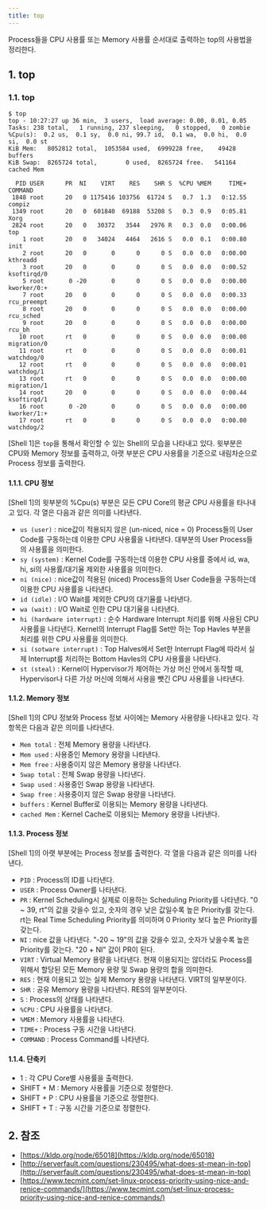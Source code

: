 ```yaml
---
title: top
---
```


Process들을 CPU 사용률 또는 Memory 사용률 순서대로 출력하는 top의 사용법을 정리한다.

## 1. top

### 1.1. top

```shell {caption="[Shell 1] top"} 
$ top
top - 10:27:27 up 36 min,  3 users,  load average: 0.00, 0.01, 0.05
Tasks: 238 total,   1 running, 237 sleeping,   0 stopped,   0 zombie
%Cpu(s):  0.2 us,  0.1 sy,  0.0 ni, 99.7 id,  0.1 wa,  0.0 hi,  0.0 si,  0.0 st
KiB Mem:   8052812 total,  1053584 used,  6999228 free,    49428 buffers
KiB Swap:  8265724 total,        0 used,  8265724 free.   541164 cached Mem

  PID USER      PR  NI    VIRT    RES    SHR S  %CPU %MEM     TIME+ COMMAND
 1848 root      20   0 1175416 103756  61724 S   0.7  1.3   0:12.55 compiz
 1349 root      20   0  601840  69188  53208 S   0.3  0.9   0:05.81 Xorg
 2824 root      20   0   30372   3544   2976 R   0.3  0.0   0:00.06 top
    1 root      20   0   34024   4464   2616 S   0.0  0.1   0:00.80 init
    2 root      20   0       0      0      0 S   0.0  0.0   0:00.00 kthreadd
    3 root      20   0       0      0      0 S   0.0  0.0   0:00.52 ksoftirqd/0
    5 root       0 -20       0      0      0 S   0.0  0.0   0:00.00 kworker/0:+
    7 root      20   0       0      0      0 S   0.0  0.0   0:00.33 rcu_preempt
    8 root      20   0       0      0      0 S   0.0  0.0   0:00.00 rcu_sched
    9 root      20   0       0      0      0 S   0.0  0.0   0:00.00 rcu_bh
   10 root      rt   0       0      0      0 S   0.0  0.0   0:00.00 migration/0
   11 root      rt   0       0      0      0 S   0.0  0.0   0:00.01 watchdog/0
   12 root      rt   0       0      0      0 S   0.0  0.0   0:00.01 watchdog/1
   13 root      rt   0       0      0      0 S   0.0  0.0   0:00.00 migration/1
   14 root      20   0       0      0      0 S   0.0  0.0   0:00.44 ksoftirqd/1
   16 root       0 -20       0      0      0 S   0.0  0.0   0:00.00 kworker/1:+
   17 root      rt   0       0      0      0 S   0.0  0.0   0:00.00 watchdog/2
```

[Shell 1]은 `top`을 통해서 확인할 수 있는 Shell의 모습을 나타내고 있다. 윗부분은 CPU와 Memory 정보를 출력하고, 아랫 부분은 CPU 사용률을 기준으로 내림차순으로 Process 정보를 출력한다.

#### 1.1.1. CPU 정보

[Shell 1]의 윗부분의 %Cpu(s) 부분은 모든 CPU Core의 평균 CPU 사용률을 타나내고 있다. 각 열은 다음과 같은 의미를 나타낸다.

* `us (user)` : nice값이 적용되지 않은 (un-niced, nice = 0) Process들의 User Code를 구동하는데 이용한 CPU 사용률을 나타낸다. 대부분의 User Process들의 사용률을 의미한다.
* `sy (system)` : Kernel Code를 구동하는데 이용한 CPU 사용률 중에서 id, wa, hi, si의 사용률/대기율 제외한 사용률을 의미한다.
* `ni (nice)` : nice값이 적용된 (niced) Process들의 User Code들을 구동하는데 이용한 CPU 사용률을 나타낸다.
* `id (idle)` : I/O Wait를 제외한 CPU의 대기율를 나타낸다.
* `wa (wait)` : I/O Wait로 인한 CPU 대기율을 나타낸다.
* `hi (hardware interrupt)` : 순수 Hardware Interrupt 처리를 위해 사용된 CPU 사용률을 나타낸다. Kernel의 Interrupt Flag를 Set만 하는 Top Havles 부분을 처리를 위한 CPU 사용률을 의미한다.
* `si (sotware interrupt)` : Top Halves에서 Set한 Interrupt Flag에 따라서 실제 Interrupt를 처리하는 Bottom Havles의 CPU 사용률을 나타낸다.
* `st (steal)` : Kernel이 Hypervisor가 제어하는 가상 머신 안에서 동작할 때, Hypervisor나 다른 가상 머신에 의해서 사용을 뺏긴 CPU 사용률을 나타낸다.

#### 1.1.2. Memory 정보

[Shell 1]의 CPU 정보와 Process 정보 사이에는 Memory 사용량을 나타내고 있다. 각 항목은 다음과 같은 의미를 나타낸다.

* `Mem total` : 전체 Memory 용량을 나타낸다.
* `Mem used` : 사용중인 Memory 용량을 나타낸다.
* `Mem free` : 사용중이지 않은 Memory 용량을 나타낸다.
* `Swap total` : 전체 Swap 용량을 나타낸다.
* `Swap used` : 사용중인 Swap 용량을 나타낸다.
* `Swap free` : 사용중이지 않은 Swap 용량을 나타낸다.
* `buffers` : Kernel Buffer로 이용되는 Memory 용량을 나타낸다.
* `cached Mem` : Kernel Cache로 이용되는 Memory 용량을 나타낸다.

#### 1.1.3. Process 정보

[Shell 1]의 아랫 부분에는 Process 정보를 출력한다. 각 열을 다음과 같은 의미를 나타낸다.

* `PID` : Process의 ID를 나타낸다.
* `USER` : Process Owner를 나타낸다.
* `PR` : Kernel Scheduling시 실제로 이용하는 Scheduling Priority를 나타낸다. "0 ~ 39, rt"의 값을 갖을수 있고, 숫자의 경우 낮은 값일수록 높은 Priority를 갖는다. rt는 Real Time Scheduling Priority를 의미하며 0 Priority 보다 높은 Priority를 갖는다.
* `NI` : nice 값을 나타낸다. "-20 ~ 19"의 값을 갖을수 있고, 숫자가 낮을수록 높은 Priority를 갖는다. "20 + NI" 값이 PR이 된다.
* `VIRT` : Virtual Memory 용량을 나타낸다. 현재 이용되지는 않더라도 Process를 위해서 할당된 모든 Memory 용량 및 Swap 용량의 합을 의미한다.
* `RES` : 현재 이용되고 있는 실제 Memory 용량을 나타낸다. VIRT의 일부분이다.
* `SHR` : 공유 Memory 용량을 나타낸다. RES의 일부분이다.
* `S` : Process의 상태를 나타낸다.
* `%CPU` : CPU 사용률을 나타낸다.
* `%MEM` : Memory 사용률을 나타낸다.
* `TIME+` : Process 구동 시간을 나타낸다.
* `COMMAND` : Process Command를 나타낸다.

#### 1.1.4. 단축키

* 1 : 각 CPU Core별 사용률을 출력한다.
* SHIFT + M : Memory 사용률을 기준으로 정렬한다.
* SHIFT + P : CPU 사용률을 기준으로 정렬한다.
* SHIFT + T : 구동 시간을 기준으로 정렬한다.

## 2. 참조

* [https://kldp.org/node/65018](https://kldp.org/node/65018)
* [http://serverfault.com/questions/230495/what-does-st-mean-in-top](http://serverfault.com/questions/230495/what-does-st-mean-in-top)
* [https://www.tecmint.com/set-linux-process-priority-using-nice-and-renice-commands/](https://www.tecmint.com/set-linux-process-priority-using-nice-and-renice-commands/)
